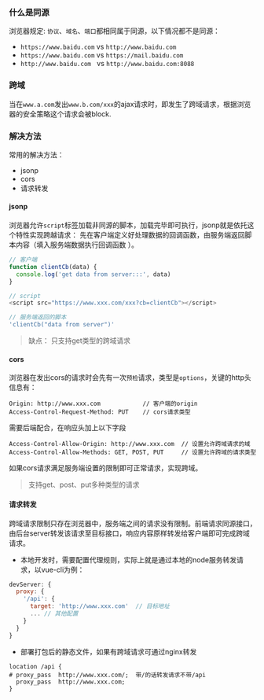 ### 什么是同源
浏览器规定: `协议`、`域名`、`端口`都相同属于同源，以下情况都不是同源：
* `https://www.baidu.com` vs `http://www.baidu.com`
* `https://www.baidu.com` vs `https://mail.baidu.com`
* `http://www.baidu.com` &nbsp; vs `http://www.baidu.com:8088` 

### 跨域
当在`www.a.com`发出`www.b.com/xxx`的ajax请求时，即发生了跨域请求，根据浏览器的安全策略这个请求会被block.

### 解决方法
常用的解决方法：
* jsonp
* cors
* 请求转发

#### jsonp
浏览器允许`script`标签加载非同源的脚本，加载完毕即可执行，jsonp就是依托这个特性实现跨越请求： 先在客户端定义好处理数据的回调函数，由服务端返回脚本内容（填入服务端数据执行回调函数 ）。
```js
// 客户端
function clientCb(data) {
  console.log('get data from server:::', data)
}

// script
<script src="https://www.xxx.com/xxx?cb=clientCb"></script>

// 服务端返回的脚本
'clientCb("data from server")'
```
> 缺点： 只支持get类型的跨域请求

#### cors
浏览器在发出cors的请求时会先有一次`预检`请求，类型是`options`，关键的http头信息有：
```
Origin: http://www.xxx.com            // 客户端的origin
Access-Control-Request-Method: PUT    // cors请求类型
```
需要后端配合，在响应头加上以下字段
```
Access-Control-Allow-Origin: http://www.xxx.com  // 设置允许跨域请求的域
Access-Control-Allow-Methods: GET, POST, PUT     // 设置允许跨域的请求类型
```
如果cors请求满足服务端设置的限制即可正常请求，实现跨域。
> 支持get、post、put多种类型的请求

#### 请求转发
跨域请求限制只存在浏览器中，服务端之间的请求没有限制。前端请求同源接口，由后台server转发该请求至目标接口，响应内容原样转发给客户端即可完成跨域请求。
* 本地开发时，需要配置代理规则，实际上就是通过本地的node服务转发请求，以vue-cli为例：
```js
devServer: {
  proxy: {
    '/api': {
      target: 'http://www.xxx.com'  // 目标地址
      ... // 其他配置
    }
  }
}
```
* 部署打包后的静态文件，如果有跨域请求可通过nginx转发
```nginx
location /api {
# proxy_pass  http://www.xxx.com/;  带/的话转发请求不带/api
  proxy_pass  http://www.xxx.com;
}
```